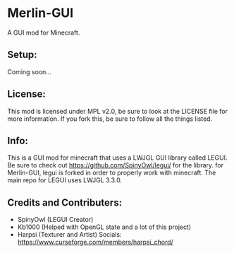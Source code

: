 # Merlin-GUI

A GUI mod for Minecraft. 

## Setup:

Coming soon...

## License:

This mod is licensed under MPL v2.0, be sure to look at the LICENSE file for more information. If you fork this, be sure to follow all the things listed.

## Info:
This is a GUI mod for minecraft that uses a LWJGL GUI library called LEGUI. Be sure to check out https://github.com/SpinyOwl/legui/ for the library. for Merlin-GUI, legui is forked in order to properly work with minecraft. The main repo for LEGUI uses LWJGL 3.3.0.

## Credits and Contributers:
  - SpinyOwl (LEGUI Creator)
  - Kb1000 (Helped with OpenGL state and a lot of this project) 
  - Harpsi (Texturer and Artist) Socials: https://www.curseforge.com/members/harpsi_chord/

